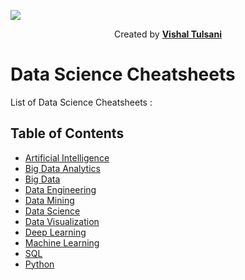 ![](https://user-images.githubusercontent.com/40906718/61852826-031e5800-aed8-11e9-98e4-4841bf13d4ed.gif)
<p align="Center">
Created by <a href="https://github.com/vt1998"><strong>Vishal Tulsani</strong></a>
</p>

# Data Science Cheatsheets

List of Data Science Cheatsheets :

## Table of Contents
- [Artificial Intelligence](https://github.com/vt1998/Cheat-Sheets/tree/master/Artificial%20Intelligence)
- [Big Data Analytics](https://github.com/vt1998/Cheat-Sheets/tree/master/Big%20Data%20Analytics)
- [Big Data](https://github.com/vt1998/Cheat-Sheets/tree/master/Big%20Data)
- [Data Engineering](https://github.com/vt1998/Cheat-Sheets/tree/master/Data%20Engineering)
- [Data Mining](https://github.com/vt1998/Cheat-Sheets/tree/master/Data%20Mining)
- [Data Science](https://github.com/vt1998/Cheat-Sheets/tree/master/Data%20Science)
- [Data Visualization](https://github.com/vt1998/Cheat-Sheets/tree/master/Data%20Visualization)
- [Deep Learning](https://github.com/vt1998/Cheat-Sheets/tree/master/Deep%20Learning)
- [Machine Learning](https://github.com/vt1998/Cheat-Sheets/tree/master/Machine%20Learning)
- [SQL](https://github.com/vt1998/Cheat-Sheets/tree/master/SQL)
- [Python](https://github.com/vt1998/Cheat-Sheets/tree/master/Python)

